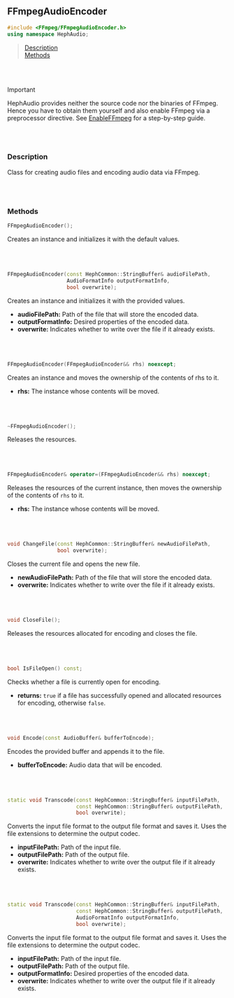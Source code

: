 ## FFmpegAudioEncoder
```c++
#include <FFmpeg/FFmpegAudioEncoder.h>
using namespace HephAudio;
```

> [Description](#description)<br>
[Methods](#methods)

<br><br>


> [!IMPORTANT]
> HephAudio provides neither the source code nor the binaries of FFmpeg. 
> Hence you have to obtain them yourself and also enable FFmpeg via a preprocessor directive.
> See [EnableFFmpeg](/docs/tutorials/EnableFFmpeg.md) for a step-by-step guide.

<br><br>

### Description

Class for creating audio files and encoding audio data via FFmpeg. 


<br><br>


### Methods

```c++
FFmpegAudioEncoder();
```
Creates an instance and initializes it with the default values.
<br><br><br><br>

```c++
FFmpegAudioEncoder(const HephCommon::StringBuffer& audioFilePath,
                   AudioFormatInfo outputFormatInfo,
                   bool overwrite);
```
Creates an instance and initializes it with the provided values.
- **audioFilePath:** Path of the file that will store the encoded data.
- **outputFormatInfo:** Desired properties of the encoded data.
- **overwrite:** Indicates whether to write over the file if it already exists.
<br><br><br><br>

```c++
FFmpegAudioEncoder(FFmpegAudioEncoder&& rhs) noexcept;
```
Creates an instance and moves the ownership of the contents of rhs to it.
- **rhs:** The instance whose contents will be moved.
<br><br><br><br>

```c++
~FFmpegAudioEncoder();
```
Releases the resources.
<br><br><br><br>

```c++
FFmpegAudioEncoder& operator=(FFmpegAudioEncoder&& rhs) noexcept;
```
Releases the resources of the current instance, then moves the ownership of the contents of ``rhs`` to it.
- **rhs:** The instance whose contents will be moved.
<br><br><br><br>

```c++
void ChangeFile(const HephCommon::StringBuffer& newAudioFilePath,
                bool overwrite);
```
Closes the current file and opens the new file.
- **newAudioFilePath:** Path of the file that will store the encoded data.
- **overwrite:** Indicates whether to write over the file if it already exists.
<br><br><br><br>

```c++
void CloseFile();
```
Releases the resources allocated for encoding and closes the file.
<br><br><br><br>

```c++
bool IsFileOpen() const;
```
Checks whether a file is currently open for encoding.
- **returns:** ``true`` if a file has successfully opened and allocated resources for encoding, otherwise ``false``.
<br><br><br><br>

```c++
void Encode(const AudioBuffer& bufferToEncode);
```
Encodes the provided buffer and appends it to the file.
- **bufferToEncode:** Audio data that will be encoded.
<br><br><br><br>

```c++
static void Transcode(const HephCommon::StringBuffer& inputFilePath,
                      const HephCommon::StringBuffer& outputFilePath,
                      bool overwrite);
```
Converts the input file format to the output file format and saves it. 
Uses the file extensions to determine the output codec.
- **inputFilePath:** Path of the input file.
- **outputFilePath:** Path of the output file.
- **overwrite:** Indicates whether to write over the output file if it already exists.
<br><br><br><br>

```c++
static void Transcode(const HephCommon::StringBuffer& inputFilePath,
                      const HephCommon::StringBuffer& outputFilePath,
                      AudioFormatInfo outputFormatInfo,
                      bool overwrite);
```
Converts the input file format to the output file format and saves it. 
Uses the file extensions to determine the output codec.
- **inputFilePath:** Path of the input file.
- **outputFilePath:** Path of the output file.
- **outputFormatInfo:** Desired properties of the encoded data.
- **overwrite:** Indicates whether to write over the output file if it already exists.
<br><br><br><br>
